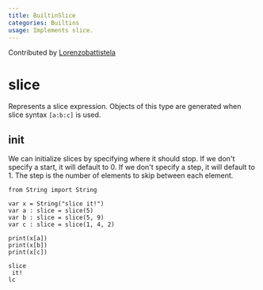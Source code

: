 ```yaml
---
title: BuiltinSlice
categories: Builtins
usage: Implements slice.
---
```


Contributed by [Lorenzobattistela](https://github.com/Lorenzobattistela)

# slice

Represents a slice expression.
Objects of this type are generated when slice syntax `[a:b:c]` is used.

## init

We can initialize slices by specifying where it should stop. If we don't specify a start, it will default to 0. If we don't specify a step, it will default to 1. The step is the number of elements to skip between each element.


```mojo :no-line-numbers 
from String import String

var x = String("slice it!")
var a : slice = slice(5)
var b : slice = slice(5, 9)
var c : slice = slice(1, 4, 2)

print(x[a])
print(x[b])
print(x[c])
```

    slice
     it!
    lc

